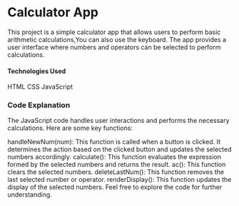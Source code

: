 # Calculator App

This project is a simple calculator app that allows users to perform basic arithmetic calculations,You can also use the keyboard. The app provides a user interface where numbers and operators can be selected to perform calculations.

#### Technologies Used

HTML
CSS
JavaScript

### Code Explanation

The JavaScript code handles user interactions and performs the necessary calculations. Here are some key functions:

handleNewNum(num): This function is called when a button is clicked. It determines the action based on the clicked button and updates the selected numbers accordingly.
calculate(): This function evaluates the expression formed by the selected numbers and returns the result.
ac(): This function clears the selected numbers.
deleteLastNum(): This function removes the last selected number or operator.
renderDisplay(): This function updates the display of the selected numbers.
Feel free to explore the code for further understanding.
